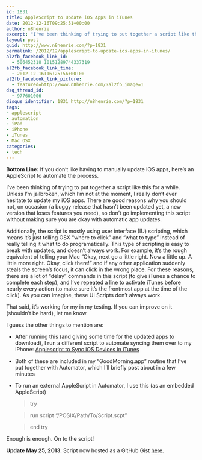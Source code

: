 ```yaml
---
id: 1831
title: AppleScript to Update iOS Apps in iTunes
date: 2012-12-16T09:25:51+00:00
author: n8henrie
excerpt: "I've been thinking of trying to put together a script like this for a while. Unless I'm jailbroken, which I'm not at the moment, I really don't ever hesitate to update my iOS apps. There are good reasons why you should not, on occasion (a buggy release that hasn't been updated yet, a new version that loses features you need), so don't go implementing this script without making sure you are okay with automatic app updates."
layout: post
guid: http://www.n8henrie.com/?p=1831
permalink: /2012/12/applescript-to-update-ios-apps-in-itunes/
al2fb_facebook_link_id:
  - 506452318_10151289744337319
al2fb_facebook_link_time:
  - 2012-12-16T16:25:56+00:00
al2fb_facebook_link_picture:
  - featured=http://www.n8henrie.com/?al2fb_image=1
dsq_thread_id:
  - 977601006
disqus_identifier: 1831 http://n8henrie.com/?p=1831
tags:
- applescript
- automation
- iPad
- iPhone
- iTunes
- Mac OSX
categories:
- tech
---
```

**Bottom Line:** If you don’t like having to manually update iOS apps, here’s an AppleScript to automate the process.
  
<!--more-->

I’ve been thinking of trying to put together a script like this for a while. Unless I’m jailbroken, which I’m not at the moment, I really don’t ever hesitate to update my iOS apps. There are good reasons why you should not, on occasion (a buggy release that hasn’t been updated yet, a new version that loses features you need), so don’t go implementing this script without making sure you are okay with automatic app updates.

Additionally, the script is mostly using user interface (IU) scripting, which means it’s just telling OSX “where to click” and “what to type” instead of really telling it what to do programatically. This type of scripting is easy to break with updates, and doesn’t always work. For example, it’s the rough equivalent of telling your Mac “Okay, next go a little right. Now a little up. A little more right. Okay, click there!” and if any other application suddenly steals the screen’s focus, it can click in the wrong place. For these reasons, there are a lot of “delay” commands in this script (to give iTunes a chance to complete each step), and I’ve repeated a line to activate iTunes before nearly every action (to make sure it’s the frontmost app at the time of the click). As you can imagine, these UI Scripts don’t always work.

That said, it’s working for my in my testing. If you can improve on it (shouldn’t be hard), let me know.

I guess the other things to mention are:

  * After running this (and giving some time for the updated apps to download), I run a different script to automate syncing them over to my iPhone: [Applescript to Sync iOS Devices in iTunes](http://www.n8henrie.com/2011/12/applescript-to-sync-ios-devices-in/)
  * Both of these are included in my “GoodMorning.app” routine that I’ve put together with Automator, which I’ll briefly post about in a few minutes
  * To run an external AppleScript in Automator, I use this (as an embedded AppleScript)
  
    > try
  
    > run script “/POSIX/Path/To/Script.scpt”
  
    > end try 

Enough is enough. On to the script!

**Update May 25, 2013**: Script now hosted as a GitHub Gist <a href="https://gist.github.com/n8henrie/5649326" title="UpdateiOSApps.applescript at GitHub" target="_blank">here</a>.